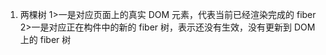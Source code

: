 1. 两棵树
   1>一是对应页面上的真实 DOM 元素，代表当前已经渲染完成的 fiber
   2>一是对应正在构件中的新的 fiber 树，表示还没有生效，没有更新到 DOM 上的 fiber 树
